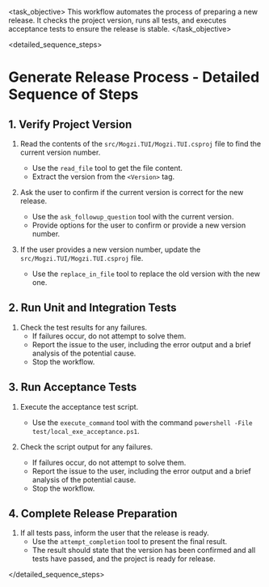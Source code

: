 <task name="Generate Release">

<task_objective>
This workflow automates the process of preparing a new release. It checks the project version, runs all tests, and executes acceptance tests to ensure the release is stable.
</task_objective>

<detailed_sequence_steps>
# Generate Release Process - Detailed Sequence of Steps

## 1. Verify Project Version

1.  Read the contents of the `src/Mogzi.TUI/Mogzi.TUI.csproj` file to find the current version number.
    - Use the `read_file` tool to get the file content.
    - Extract the version from the `<Version>` tag.

2.  Ask the user to confirm if the current version is correct for the new release.
    - Use the `ask_followup_question` tool with the current version.
    - Provide options for the user to confirm or provide a new version number.

3.  If the user provides a new version number, update the `src/Mogzi.TUI/Mogzi.TUI.csproj` file.
    - Use the `replace_in_file` tool to replace the old version with the new one.

## 2. Run Unit and Integration Tests

1.  Check the test results for any failures.
    - If failures occur, do not attempt to solve them.
    - Report the issue to the user, including the error output and a brief analysis of the potential cause.
    - Stop the workflow.

## 3. Run Acceptance Tests

1.  Execute the acceptance test script.
    - Use the `execute_command` tool with the command `powershell -File test/local_exe_acceptance.ps1`.

2.  Check the script output for any failures.
    - If failures occur, do not attempt to solve them.
    - Report the issue to the user, including the error output and a brief analysis of the potential cause.
    - Stop the workflow.

## 4. Complete Release Preparation

1.  If all tests pass, inform the user that the release is ready.
    - Use the `attempt_completion` tool to present the final result.
    - The result should state that the version has been confirmed and all tests have passed, and the project is ready for release.

</detailed_sequence_steps>

</task>

